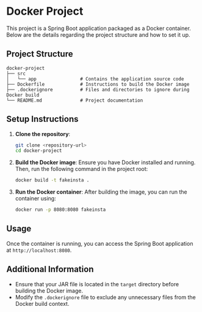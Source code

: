 # Docker Project

This project is a Spring Boot application packaged as a Docker container. Below are the details regarding the project structure and how to set it up.

## Project Structure

```
docker-project
├── src
│   └── app                # Contains the application source code
├── Dockerfile             # Instructions to build the Docker image
├── .dockerignore          # Files and directories to ignore during Docker build
└── README.md              # Project documentation
```

## Setup Instructions

1. **Clone the repository**:
   ```bash
   git clone <repository-url>
   cd docker-project
   ```

2. **Build the Docker image**:
   Ensure you have Docker installed and running. Then, run the following command in the project root:
   ```bash
   docker build -t fakeinsta .
   ```

3. **Run the Docker container**:
   After building the image, you can run the container using:
   ```bash
   docker run -p 8080:8080 fakeinsta
   ```

## Usage

Once the container is running, you can access the Spring Boot application at `http://localhost:8080`.

## Additional Information

- Ensure that your JAR file is located in the `target` directory before building the Docker image.
- Modify the `.dockerignore` file to exclude any unnecessary files from the Docker build context.